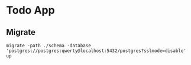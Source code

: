 # Todo App


## Migrate
```
migrate -path ./schema -database 'postgres://postgres:qwerty@localhost:5432/postgres?sslmode=disable' up
```

